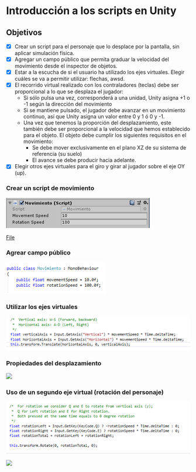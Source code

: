 # Introducción a los scripts en Unity

## Objetivos

- [x] Crear un script para el personaje que lo desplace por la pantalla, sin aplicar simulación física.
- [x] Agregar un campo público que permita graduar la velocidad del movimiento desde el inspector de objetos.
- [x] Estar a la escucha de si el usuario ha utilizado los ejes virtuales. Elegir cuáles se va a permitir utilizar: flechas, awsd.
- [x] El recorrido virtual realizado con los contraladores (teclas) debe ser proporcional a lo que se desplaza el jugador:
  * Si sólo pulsa una vez, corresponderá a una unidad, Unity asigna +1 o -1 según la dirección del movimiento
  * Si se mantiene pulsado, el jugador debe avanzar en un movimiento continuo, así que Unity asigna un valor entre 0 y 1 ó 0 y -1.
  * Una vez que tenemos la proporción del desplazamiento, este también debe ser proporcional a la velocidad que hemos establecido para el objeto. El objeto debe cumplir los siguientes requisitos en el movimiento:
    * Se debe mover exclusivamente en el plano XZ de su sistema de referencia (su suelo)
    * El avance se debe producir hacia adelante.
- [x] Elegir otros ejes virtuales para el giro y girar al jugador sobre el eje OY (up).

### Crear un script de movimiento

![](img/script.png)

[File](script/movimiento.cs)

### Agrear campo público

![](img/campo_publico.png)

### Utilizar los ejes virtuales

![](img/ejes_virtuales.png)

### Propiedades del desplazamiento

![](img/movimiento.gif)

### Uso de un segundo eje virtual (rotación del personaje)

![](img/segundo_eje.png)

![](img/segundo_eje.gif)